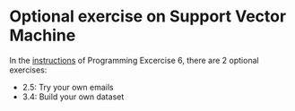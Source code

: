 # Optional exercise on Support Vector Machine
In the [instructions](https://github.com/AnnickWONG/Standford_machine_learning/blob/Week7/Week%207/ex6-octave/ex6.pdf) of Programming Excercise 6, there are 2 optional exercises:
* 2.5: Try your own emails
* 3.4: Build your own dataset
